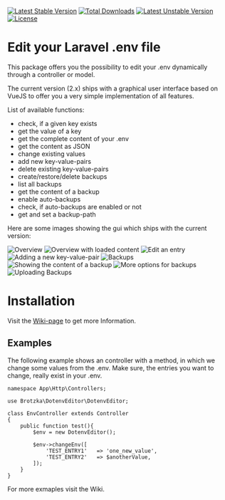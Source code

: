 [![Latest Stable Version](https://poser.pugx.org/brotzka/laravel-dotenv-editor/v/stable)](https://packagist.org/packages/brotzka/laravel-dotenv-editor) [![Total Downloads](https://poser.pugx.org/brotzka/laravel-dotenv-editor/downloads)](https://packagist.org/packages/brotzka/laravel-dotenv-editor) [![Latest Unstable Version](https://poser.pugx.org/brotzka/laravel-dotenv-editor/v/unstable)](https://packagist.org/packages/brotzka/laravel-dotenv-editor) [![License](https://poser.pugx.org/brotzka/laravel-dotenv-editor/license)](https://packagist.org/packages/brotzka/laravel-dotenv-editor)

# Edit your Laravel .env file

This package offers you the possibility to edit your .env dynamically through a controller or model. 

The current version (2.x) ships with a graphical user interface based on VueJS to offer you a very simple implementation of all features.

List of available functions:
- check, if a given key exists
- get the value of a key
- get the complete content of your .env
- get the content as JSON
- change existing values
- add new key-value-pairs
- delete existing key-value-pairs
- create/restore/delete backups
- list all backups
- get the content of a backup
- enable auto-backups
- check, if auto-backups are enabled or not
- get and set a backup-path


Here are some images showing the gui which ships with the current version:

![Overview](https://github.com/Brotzka/laravel-dotenv-editor/blob/master/images/screenshot_01.png)
![Overview with loaded content](https://github.com/Brotzka/laravel-dotenv-editor/blob/master/images/screenshot_02.png)
![Edit an entry](https://github.com/Brotzka/laravel-dotenv-editor/blob/master/images/screenshot_08.png)
![Adding a new key-value-pair](https://github.com/Brotzka/laravel-dotenv-editor/blob/master/images/screenshot_03.png)
![Backups](https://github.com/Brotzka/laravel-dotenv-editor/blob/master/images/screenshot_04.png)
![Showing the content of a backup](https://github.com/Brotzka/laravel-dotenv-editor/blob/master/images/screenshot_06.png)
![More options for backups](https://github.com/Brotzka/laravel-dotenv-editor/blob/master/images/screenshot_07.png)
![Uploading Backups](https://github.com/Brotzka/laravel-dotenv-editor/blob/master/images/screenshot_05.png)


# Installation

Visit the [Wiki-page](https://github.com/Brotzka/laravel-dotenv-editor/wiki/Installation) to get more Information.


## Examples

The following example shows an controller with a method, in which we change some values from the .env.
Make sure, the entries you want to change, really exist in your .env.

    namespace App\Http\Controllers;

    use Brotzka\DotenvEditor\DotenvEditor;

    class EnvController extends Controller
    {
        public function test(){
            $env = new DotenvEditor();

            $env->changeEnv([
                'TEST_ENTRY1'   => 'one_new_value',
                'TEST_ENTRY2'   => $anotherValue,
            ]);
        }
    }

For more exmaples visit the Wiki.
